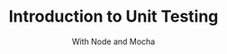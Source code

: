 ---
title: Introduction to Unit Testing
subtitle: With Node and Mocha
link: https://medium.com/@andepaulj/introduction-to-unit-testing-29205240553f
image: posts/intro-to-unit-testing.png
---
